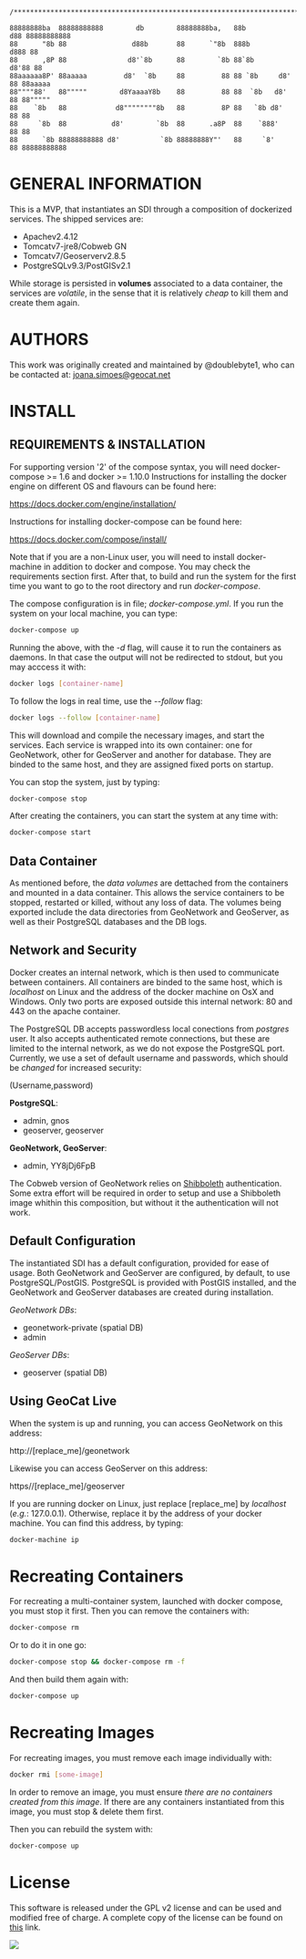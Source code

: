     /***************************************************************************************/

    88888888ba  88888888888        db        88888888ba,   88b           d88 88888888888
    88      "8b 88                d88b       88      `"8b  888b         d888 88
    88      ,8P 88               d8'`8b      88        `8b 88`8b       d8'88 88
    88aaaaaa8P' 88aaaaa         d8'  `8b     88         88 88 `8b     d8' 88 88aaaaa
    88""""88'   88"""""        d8YaaaaY8b    88         88 88  `8b   d8'  88 88"""""
    88    `8b   88            d8""""""""8b   88         8P 88   `8b d8'   88 88
    88     `8b  88           d8'        `8b  88      .a8P  88    `888'    88 88
    88      `8b 88888888888 d8'          `8b 88888888Y"'   88     `8'     88 88888888888

GENERAL INFORMATION
===================
This is a MVP, that instantiates an SDI through a composition of dockerized services. The shipped services are:

* Apachev2.4.12
* Tomcatv7-jre8/Cobweb GN
* Tomcatv7/Geoserverv2.8.5
* PostgreSQLv9.3/PostGISv2.1

While storage is persisted in **volumes** associated to a data container, the services are *volatile*, in the sense that it is relatively *cheap* to kill them and create them again.

AUTHORS
=======
This work was originally created and maintained by @doublebyte1, who can be contacted at: joana.simoes@geocat.net

INSTALL
=======
REQUIREMENTS & INSTALLATION
---------------------------
For supporting version '2' of the compose syntax, you will need docker-compose >= 1.6 and docker >= 1.10.0
Instructions for installing the docker engine on different OS and flavours can be found here:

https://docs.docker.com/engine/installation/

Instructions for installing docker-compose can be found here:

https://docs.docker.com/compose/install/

Note that if you are a non-Linux user, you will need to install docker-machine in addition to docker and compose.
You may check the requirements section first. After that, to build and run the system for the first time you want to go to the root directory and run _docker-compose_.

The compose configuration is in file; _docker-compose.yml_. If you run the system on your local machine, you can type:

```bash
docker-compose up
```
Running the above, with the _-d_ flag, will cause it to run the containers as daemons. In that case the output will not be redirected to stdout, but you may acccess it with:

```bash
docker logs [container-name]
```
To follow the logs in real time, use the _--follow_ flag:

```bash
docker logs --follow [container-name]
```

This will download and compile the necessary images, and start the services.
Each service is wrapped into its own container: one for GeoNetwork, other for GeoServer and another for database. They are binded to the same host, and they are assigned fixed ports on startup.

You can stop the system, just by typing:

```bash
docker-compose stop
```
After creating the containers, you can start the system at any time with:

```bash
docker-compose start
```

Data Container
--------------
As mentioned before, the _data volumes_ are dettached from the containers and mounted in a data container. This allows the service containers to be stopped, restarted or killed, without any loss of data.
The volumes being exported include the data directories from GeoNetwork and GeoServer, as well as their PostgreSQL databases and the DB logs.

Network and Security
--------------------
Docker creates an internal network, which is then used to communicate between containers. All containers are binded to the same host, which is _localhost_ on Linux and the address of the docker machine on OsX and Windows.
Only two ports are exposed outside this internal network: 80 and 443 on the apache container.

The PostgreSQL DB accepts passwordless local conections from _postgres_ user. It also accepts authenticated remote connections, but these are limited to the internal network, as we do not expose the PostgreSQL port.
Currently, we use a set of default username and passwords, which should be *changed* for increased security:

(Username,password)

**PostgreSQL**:

* admin, gnos
* geoserver, geoserver

**GeoNetwork, GeoServer**:
* admin, YY8jDj6FpB

The Cobweb version of GeoNetwork relies on [Shibboleth](https://en.wikipedia.org/wiki/Shibboleth) authentication. Some extra effort will be required in order to setup and use a Shibboleth image whithin this composition, but without it the authentication will not work.

Default Configuration
---------------------
The instantiated SDI has a default configuration, provided for ease of usage.
Both GeoNetwork and GeoServer are configured, by default, to use PostgreSQL/PostGIS.
PostgreSQL is provided with PostGIS installed, and the GeoNetwork and GeoServer databases are created during installation.

*GeoNetwork DBs*:

* geonetwork-private (spatial DB)
* admin

*GeoServer DBs*:

* geoserver (spatial DB)

Using GeoCat Live
-----------------
When the system is up and running, you can access GeoNetwork on this address:

 http://[replace_me]/geonetwork

Likewise you can access GeoServer on this address:

 https//[replace_me]/geoserver

If you are running docker on Linux, just replace [replace_me] by _localhost_ (_e.g._: 127.0.0.1). Otherwise, replace it by the address of your docker machine. You can find this address, by typing:

```bash
docker-machine ip
```

Recreating Containers
=====================
For recreating a multi-container system, launched with docker compose, you must stop it first. Then you can remove the containers with:

```bash
docker-compose rm
```
Or to do it in one go:

```bash
docker-compose stop && docker-compose rm -f
```
And then build them again with:

```bash
docker-compose up
```
Recreating Images
=================

For recreating images, you must remove each image individually with:

```bash
docker rmi [some-image]
```
In order to remove an image, you must ensure *there are no containers created from this image*. If there are any containers instantiated from this image, you must stop & delete them first.

Then you can rebuild the system with:

```bash
docker-compose up
```

License
========
This software is released under the GPL v2 license and can be used and modified free of charge. A complete copy of the license can be found on [this](https://www.gnu.org/licenses/old-licenses/gpl-2.0.html) link.

![](https://eos.geocat.net/gitlab/live/live_gn/raw/cobweb/heckert_gnu.small.png)
